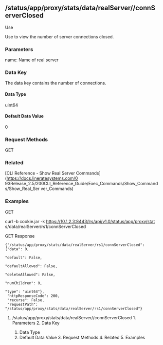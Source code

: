 ## /status/app/proxy/stats/data/realServer/<name>/connServerClosed

Use

Use to view the number of server connections closed.

### Parameters

name: Name of real server

### Data Key

The data key contains the number of connections.

#### Data Type

uint64

#### Default Data Value

0

### Request Methods

GET

### Related

[CLI Reference - Show Real Server Commands](https://docs.lineratesystems.com/0
93Release_2.5/200CLI_Reference_Guide/Exec_Commands/Show_Commands/Show_Real_Ser
ver_Commands)

### Examples

GET

curl -b cookie.jar -k https://10.1.2.3:8443/lrs/api/v1.0/status/app/proxy/stat
s/data/realServer/rs1/connServerClosed

GET Response

    
    {"/status/app/proxy/stats/data/realServer/rs1/connServerClosed": {"data": 0,
                                                                            "default": False,
                                                                            "defaultAllowed": False,
                                                                            "deleteAllowed": False,
                                                                            "numChildren": 0,
                                                                            "type": "uint64"},
     "httpResponseCode": 200,
     "recurse": False,
     "requestPath": "/status/app/proxy/stats/data/realServer/rs1/connServerClosed"}
    

  1. /status/app/proxy/stats/data/realServer/<name>/connServerClosed
    1. Parameters
    2. Data Key
      1. Data Type
      2. Default Data Value
    3. Request Methods
    4. Related
    5. Examples

